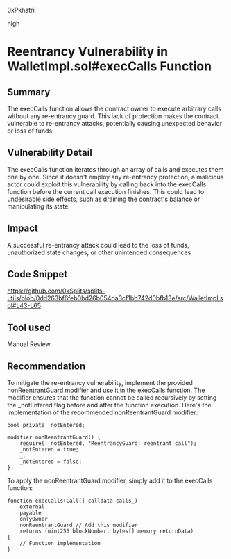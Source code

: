 0xPkhatri

high

# Reentrancy Vulnerability in WalletImpl.sol#execCalls Function

## Summary
The execCalls function allows the contract owner to execute arbitrary calls without any re-entrancy guard. This lack of protection makes the contract vulnerable to re-entrancy attacks, potentially causing unexpected behavior or loss of funds.

## Vulnerability Detail
The execCalls function iterates through an array of calls and executes them one by one. Since it doesn't employ any re-entrancy protection, a malicious actor could exploit this vulnerability by calling back into the execCalls function before the current call execution finishes. This could lead to undesirable side effects, such as draining the contract's balance or manipulating its state.

## Impact
A successful re-entrancy attack could lead to the loss of funds, unauthorized state changes, or other unintended consequences

## Code Snippet
https://github.com/0xSplits/splits-utils/blob/0dd263bf6feb0bd26b054da3cf1bb742d0bfb13e/src/WalletImpl.sol#L43-L65

## Tool used

Manual Review

## Recommendation
To mitigate the re-entrancy vulnerability, implement the provided nonReentrantGuard modifier and use it in the execCalls function. The modifier ensures that the function cannot be called recursively by setting the _notEntered flag before and after the function execution. Here's the implementation of the recommended nonReentrantGuard modifier:

```solidity
bool private _notEntered;

modifier nonReentrantGuard() {
    require(!_notEntered, "ReentrancyGuard: reentrant call");
    _notEntered = true;
    _;
    _notEntered = false;
}
```
To apply the nonReentrantGuard modifier, simply add it to the execCalls function:

```solidity
function execCalls(Call[] calldata calls_)
    external
    payable
    onlyOwner
    nonReentrantGuard // Add this modifier
    returns (uint256 blockNumber, bytes[] memory returnData)
{
    // Function implementation
}
```
